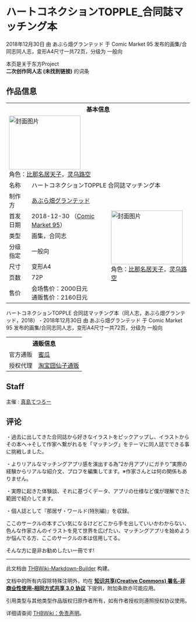 # ハートコネクションTOPPLE_合同誌マッチング本

<!-- source html: G:\repos\THBWiki-Markdown-Builder\THBWikiMarkdown\Temp\main\e\e8\ns0%3A%E3%83%8F%E3%83%BC%E3%83%88%E3%82%B3%E3%83%8D%E3%82%AF%E3%82%B7%E3%83%A7%E3%83%B3TOPPLE_%E5%90%88%E5%90%8C%E8%AA%8C%E3%83%9E%E3%83%83%E3%83%81%E3%83%B3%E3%82%B0%E6%9C%AC.html -->

2018年12月30日 由 あぶら畑グランテッド 于 Comic Market 95 发布的画集/合同志同人志，变形A4尺寸一共72页，分级为 一般向

本页是关于东方Project  
 **二次创作同人志 (未找到链接)** 的词条

## 作品信息

<table><tbody><tr><th colspan="3">基本信息</th></tr><tr><td class="cover-artwork-mobile" colspan="2"><a href="./文件-ハートコネクションTOPPLE_合同誌マッチング本封面.jpg.md" class="image" title="封面图片"><img alt="封面图片" src="https://upload.thwiki.cc/thumb/f/f4/%E3%83%8F%E3%83%BC%E3%83%88%E3%82%B3%E3%83%8D%E3%82%AF%E3%82%B7%E3%83%A7%E3%83%B3TOPPLE_%E5%90%88%E5%90%8C%E8%AA%8C%E3%83%9E%E3%83%83%E3%83%81%E3%83%B3%E3%82%B0%E6%9C%AC%E5%B0%81%E9%9D%A2.jpg/196px-%E3%83%8F%E3%83%BC%E3%83%88%E3%82%B3%E3%83%8D%E3%82%AF%E3%82%B7%E3%83%A7%E3%83%B3TOPPLE_%E5%90%88%E5%90%8C%E8%AA%8C%E3%83%9E%E3%83%83%E3%83%81%E3%83%B3%E3%82%B0%E6%9C%AC%E5%B0%81%E9%9D%A2.jpg" decoding="async" loading="lazy" width="196" height="147" srcset="https://upload.thwiki.cc/thumb/f/f4/%E3%83%8F%E3%83%BC%E3%83%88%E3%82%B3%E3%83%8D%E3%82%AF%E3%82%B7%E3%83%A7%E3%83%B3TOPPLE_%E5%90%88%E5%90%8C%E8%AA%8C%E3%83%9E%E3%83%83%E3%83%81%E3%83%B3%E3%82%B0%E6%9C%AC%E5%B0%81%E9%9D%A2.jpg/294px-%E3%83%8F%E3%83%BC%E3%83%88%E3%82%B3%E3%83%8D%E3%82%AF%E3%82%B7%E3%83%A7%E3%83%B3TOPPLE_%E5%90%88%E5%90%8C%E8%AA%8C%E3%83%9E%E3%83%83%E3%83%81%E3%83%B3%E3%82%B0%E6%9C%AC%E5%B0%81%E9%9D%A2.jpg 1.5x, https://upload.thwiki.cc/thumb/f/f4/%E3%83%8F%E3%83%BC%E3%83%88%E3%82%B3%E3%83%8D%E3%82%AF%E3%82%B7%E3%83%A7%E3%83%B3TOPPLE_%E5%90%88%E5%90%8C%E8%AA%8C%E3%83%9E%E3%83%83%E3%83%81%E3%83%B3%E3%82%B0%E6%9C%AC%E5%B0%81%E9%9D%A2.jpg/392px-%E3%83%8F%E3%83%BC%E3%83%88%E3%82%B3%E3%83%8D%E3%82%AF%E3%82%B7%E3%83%A7%E3%83%B3TOPPLE_%E5%90%88%E5%90%8C%E8%AA%8C%E3%83%9E%E3%83%83%E3%83%81%E3%83%B3%E3%82%B0%E6%9C%AC%E5%B0%81%E9%9D%A2.jpg 2x" data-file-width="1500" data-file-height="1123"></a><div class="cover-char">角色：<a href="./比那名居天子.md" title="比那名居天子">比那名居天子</a>，<a href="./灵乌路空.md" title="灵乌路空">灵乌路空</a></div></td>
</tr><tr><td class="label">名称</td><td colspan="2"> ハートコネクションTOPPLE 合同誌マッチング本 </td></tr><tr><td class="label">制作方</td><td><a href="./あぶら畑グランテッド.md" title="あぶら畑グランテッド">あぶら畑グランテッド</a></td><td class="cover-artwork" rowspan="7" style="min-width:196px;"><a href="./文件-ハートコネクションTOPPLE_合同誌マッチング本封面.jpg.md" class="image" title="封面图片"><img alt="封面图片" src="https://upload.thwiki.cc/thumb/f/f4/%E3%83%8F%E3%83%BC%E3%83%88%E3%82%B3%E3%83%8D%E3%82%AF%E3%82%B7%E3%83%A7%E3%83%B3TOPPLE_%E5%90%88%E5%90%8C%E8%AA%8C%E3%83%9E%E3%83%83%E3%83%81%E3%83%B3%E3%82%B0%E6%9C%AC%E5%B0%81%E9%9D%A2.jpg/196px-%E3%83%8F%E3%83%BC%E3%83%88%E3%82%B3%E3%83%8D%E3%82%AF%E3%82%B7%E3%83%A7%E3%83%B3TOPPLE_%E5%90%88%E5%90%8C%E8%AA%8C%E3%83%9E%E3%83%83%E3%83%81%E3%83%B3%E3%82%B0%E6%9C%AC%E5%B0%81%E9%9D%A2.jpg" decoding="async" loading="lazy" width="196" height="147" srcset="https://upload.thwiki.cc/thumb/f/f4/%E3%83%8F%E3%83%BC%E3%83%88%E3%82%B3%E3%83%8D%E3%82%AF%E3%82%B7%E3%83%A7%E3%83%B3TOPPLE_%E5%90%88%E5%90%8C%E8%AA%8C%E3%83%9E%E3%83%83%E3%83%81%E3%83%B3%E3%82%B0%E6%9C%AC%E5%B0%81%E9%9D%A2.jpg/294px-%E3%83%8F%E3%83%BC%E3%83%88%E3%82%B3%E3%83%8D%E3%82%AF%E3%82%B7%E3%83%A7%E3%83%B3TOPPLE_%E5%90%88%E5%90%8C%E8%AA%8C%E3%83%9E%E3%83%83%E3%83%81%E3%83%B3%E3%82%B0%E6%9C%AC%E5%B0%81%E9%9D%A2.jpg 1.5x, https://upload.thwiki.cc/thumb/f/f4/%E3%83%8F%E3%83%BC%E3%83%88%E3%82%B3%E3%83%8D%E3%82%AF%E3%82%B7%E3%83%A7%E3%83%B3TOPPLE_%E5%90%88%E5%90%8C%E8%AA%8C%E3%83%9E%E3%83%83%E3%83%81%E3%83%B3%E3%82%B0%E6%9C%AC%E5%B0%81%E9%9D%A2.jpg/392px-%E3%83%8F%E3%83%BC%E3%83%88%E3%82%B3%E3%83%8D%E3%82%AF%E3%82%B7%E3%83%A7%E3%83%B3TOPPLE_%E5%90%88%E5%90%8C%E8%AA%8C%E3%83%9E%E3%83%83%E3%83%81%E3%83%B3%E3%82%B0%E6%9C%AC%E5%B0%81%E9%9D%A2.jpg 2x" data-file-width="1500" data-file-height="1123"></a><div class="cover-char">角色：<a href="./比那名居天子.md" title="比那名居天子">比那名居天子</a>，<a href="./灵乌路空.md" title="灵乌路空">灵乌路空</a></div></td>
</tr><tr><td class="label">首发日期</td><td>2018-12-30&#160;（<a href="/展会作品列表?e=Comic+Market%2395">Comic Market 95</a>）</td></tr><tr><td class="label">类型</td><td>画集，合同志</td></tr><tr><td class="label">分级指定</td><td>一般向</td></tr><tr><td class="label">尺寸</td><td>变形A4</td></tr><tr><td class="label">页数</td><td>72P</td></tr><tr><td class="label">售价</td><td>会场售价：2000日元<br>通贩售价：2160日元</td></tr></tbody></table>

ハートコネクションTOPPLE 合同誌マッチング本（同人志，あぶら畑グランテッド，2018） - 2018年12月30日 由 あぶら畑グランテッド 于 Comic Market 95 发布的画集/合同志同人志，变形A4尺寸一共72页，分级为 一般向

<table><tbody><tr><th colspan="3">通贩信息</th></tr><tr><td class="label">官方通贩</td><td colspan="2"><a rel="nofollow" class="external text" href="https://www.melonbooks.co.jp/detail/detail.php?product_id=459929">蜜瓜</a></td></tr><tr><td class="label">授权代理</td><td colspan="2"><a rel="nofollow" class="external text" href="https://item.taobao.com/item.htm?id=616270052653">淘宝囧仙子通贩</a></td></tr></tbody></table>



## Staff
主催
: [真島てつろー](./真島てつろー.md)


## 评论
  
・過去に出してきた合同誌から好きなイラストをピックアップし、イラストからその本へ→そして作家へ繋がれるを「マッチング」をテーマに同人誌でできる事に挑戦しました。  

・よりリアルなマッチングアプリ感を演出する為”2か月アプリにガチり”実際の経験からリアルな紹介文、プロフを編集してます。※作家さんとは何の関係もありません。  

・実際に起きた体験談、それに基づくデータ、アプリの仕様など僕が理解できた範囲で紹介してます。  

・個人誌として『那居ザ・ワールド(特別編)』を収録。  

ここのサークルの本すごい気になるけどどこから手を出していいかわからない、色んな作家さんのイラストを見て世界を広げたい、マッチングアプリを始めようか悩んでる方、ここのサークルの本は信用してる。  

そんな方に是非お勧めしたい一冊です!
  
  
  

  





---

此文档由 [THBWiki-Markdown-Builder](https://github.com/Delsin-Yu/THBWiki-Markdown-Builder) 构建。

文档中的所有内容除特殊注明外，均在 [**知识共享(Creative Commons) 署名-非商业性使用-相同方式共享 3.0 协议**](https://creativecommons.org/licenses/by-sa/3.0/deed.zh-hans) 下提供，附加条款亦可能应用。

引用类型与其他类型作品版权归原作者所有，如有作者授权则遵照授权协议使用。

详细请查阅 [THBWiki：免责声明](https://thbwiki.cc/THBWiki:%E5%85%8D%E8%B4%A3%E5%A3%B0%E6%98%8E)。


